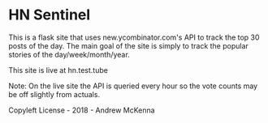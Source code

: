 # HN Sentinel

This is a flask site that uses new.ycombinator.com's API to track the top 30 posts of the day. The main goal of the site is simply to track the popular stories of the day/week/month/year.

This site is live at hn.test.tube

Note: On the live site the API is queried every hour so the vote counts may be off slightly from actuals.

Copyleft License - 2018 - Andrew McKenna
